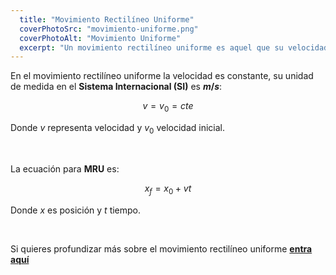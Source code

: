 ```yaml
---
  title: "Movimiento Rectilíneo Uniforme"
  coverPhotoSrc: "movimiento-uniforme.png"
  coverPhotoAlt: "Movimiento Uniforme"
  excerpt: "Un movimiento rectilíneo uniforme es aquel que su velocidad es constante y su trayectoria es una línea recta."
---
```


En el movimiento rectilíneo uniforme la velocidad es constante, su unidad de medida en el **Sistema Internacional (SI)** es **$m/s$**:

$$
v=v_0=cte
$$

Donde $v$ representa velocidad y $v_0$ velocidad inicial.

<br/>

La ecuación para **MRU** es:

$$
x_f=x_0+vt
$$

Donde $x$ es posición y $t$ tiempo.

<br/>

Si quieres profundizar más sobre el movimiento rectilíneo uniforme **<a href="https://www.gimnasiojaibana.edu.co/admin2/public/docs/qZOYurjy3pmBAQOc9L0VApUZSibp4jnQl49nlQVF.pdf" target="_blank">entra aquí</a>**


